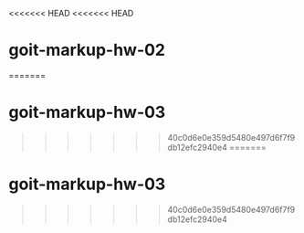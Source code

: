 <<<<<<< HEAD
<<<<<<< HEAD
# goit-markup-hw-02
=======
# goit-markup-hw-03
>>>>>>> 40c0d6e0e359d5480e497d6f7f9db12efc2940e4
=======
# goit-markup-hw-03
>>>>>>> 40c0d6e0e359d5480e497d6f7f9db12efc2940e4
 
